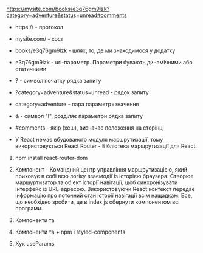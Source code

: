 https://mysite.com/books/e3q76gm9lzk?category=adventure&status=unread#comments

- https:// - протокол
- mysite.com/ - хост
- books/e3q76gm9lzk - шлях, то, де ми знаходимося у додатку
- e3q76gm9lzk - url-параметр. Параметри бувають динамічними або статичними
- ? - символ початку рядка запиту
- ?category=adventure&status=unread - рядок запиту
- category=adventure - пара параметр=значення
- & - символ "І", розділяє параметри рядка запиту
- #comments - якір (хеш), визначає положення на сторінці

- У React немає вбудованого модуля маршрутизації, тому використовується React
  Router - Бібліотека маршрутизації для React.

1. npm install react-router-dom

2. Компонент <BrowserRouter> - Командний центр управління маршрутизацією, який
   приховує в собі всю логіку взаємодії із історією браузера. Створює
   маршуртизатор та об'єкт історії навігації, щоб синхронізувати інтерфейс із
   URL-адресою. Використовуючи React контекст передає інформацію про поточний
   стан історії навігації всім нащадкам. Все, що необхідно зробити, це в
   index.js обернути компонентом <BrowserRouter> всі програми.
3. Компоненти <Route> та <Routes>
4. Компоненти <Link> та <NavLink> + npm i styled-components
5. Хук useParams
